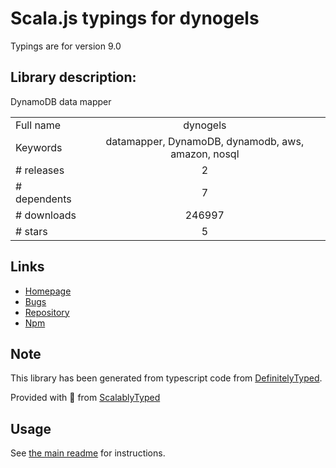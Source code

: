 
# Scala.js typings for dynogels

Typings are for version 9.0

## Library description:
DynamoDB data mapper

|                    |                 |
| ------------------ | :-------------: |
| Full name          | dynogels |
| Keywords           | datamapper, DynamoDB, dynamodb, aws, amazon, nosql |
| # releases         | 2 |
| # dependents       | 7 |
| # downloads        | 246997 |
| # stars            | 5 |

## Links
- [Homepage](https://github.com/clarkie/dynogels#readme)
- [Bugs](https://github.com/clarkie/dynogels/issues)
- [Repository](https://github.com/clarkie/dynogels)
- [Npm](https://www.npmjs.com/package/dynogels)
    


## Note
This library has been generated from typescript code from [DefinitelyTyped](https://definitelytyped.org).

Provided with :purple_heart: from [ScalablyTyped](https://github.com/oyvindberg/ScalablyTyped)

## Usage
See [the main readme](../../readme.md) for instructions.


